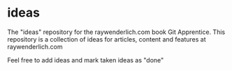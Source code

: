 # ideas
The "ideas" repository for the raywenderlich.com book Git Apprentice.
This repository is a collection of ideas for articles, content and features at raywenderlich.com

Feel free to add ideas and mark taken ideas as "done"
